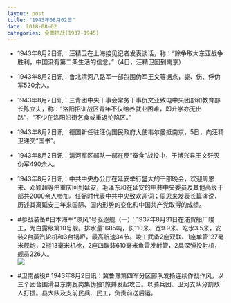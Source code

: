 ```yaml
---
layout: post
title: "1943年08月02日"
date: 2018-08-02
categories: 全面抗战(1937-1945)
---
```


<meta name="referrer" content="no-referrer" />

- 1943年8月2日讯：汪精卫在上海接见记者发表谈话，称：“除争取大东亚战争胜利，中国没有第二条生活的信念。”（4日，汪精卫回到南京） 

- 1943年8月2日讯：鲁北清河八路军一部包围伪军王文等据点，毙、伤、俘伪军520余人。 

- 1943年8月2日讯：三青团中央干事会常务干事仇文亚致电中央团部和教育部长陈立夫，称：“洛阳招训战区青年不仅给养就业困难，即升学亦无出路”，“不少在洛阳沿街乞食或重返沦陷区。” 

- 1943年8月2日讯：德国新任驻汪伪国民政府大使韦尔曼抵南京，5日，向汪精卫递交“国书”。 

- 1943年8月2日讯：清河军区部队一部在反“蚕食”战役中，于博兴县王文歼灭伪军490余人。 

- 1943年8月2日讯：中共中央办公厅在延安举行盛大的干部晚会，欢迎周恩来、邓颖超等由重庆回到延安，毛泽东和在延安的中共中央委员及其他高级干部共2000余人参加。任弼时代表中共中央致欢迎词；周恩来发表长篇演说，历述其离延安三年来国际、国内形势的变化和中国共产党取得的成绩。 

- #参战装备#日本海军“凉风”号驱逐舰（一）：1937年8月31日在浦贺船厂竣工，为白露级第10号舰。排水量1685吨，长110米、宽9.9米、吃水3.5米，安装2台蒸汽轮机和3台锅炉，最高航速34节。竣工武备2座双联、1座单管127毫米舰炮，2挺13毫米机枪，2座四联装610毫米鱼雷发射管，2具深弹投射机，舰员226人。 <br/><img src="https://wx2.sinaimg.cn/large/aca367d8ly1ftv4l2mhl1j20go0k6wku.jpg" />

- #卫南战役# 1943年8月2日讯：冀鲁豫第四军分区部队发扬连续作战作风，以三个团合围滑县东南瓦岗集伪独1旅并发起攻击。以骑兵团、卫河支队分割敌人打援。县大队及支前民兵、民工，负责前送后运。 

